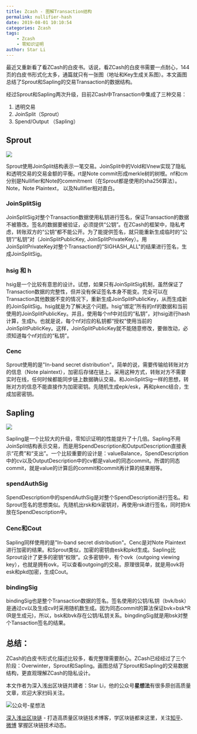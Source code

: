 ```yaml
---
title: Zcash - 图解Transaction结构
permalink: nullifier-hash
date: 2019-08-01 10:10:54
categories: Zcash
tags: 
    - Zcash
    - 零知识证明
author: Star Li
---
```


最近又重新看了看ZCash的白皮书。话说，看ZCash的白皮书需要一点耐心，144页的白皮书形式化太多，通篇就只有一张图（地址和Key生成关系图）。本文画图总结了Sprout和Sapling的交易Transaction的数据结构。

<!-- more -->

经过Sprout和Sapling两次升级，目前ZCash中Transaction中集成了三种交易：
1. 透明交易
2. JoinSplit（Sprout）
3. Spend/Output （Sapling）

## Sprout

![](https://img.learnblockchain.cn/2019/08/15646253495027.jpg)

Sprout使用JoinSplit结构表示一笔交易。JoinSplit中的Vold和Vnew实现了隐私和透明交易的交易金额的平衡。rt是Note commit形成merkle树的树根。nf和cm分别是Nullifier和Note的commitment（在Sprout都是使用的sha256算法）。Note，Note Plaintext， 以及Nullifier相对直白。

### JoinSplitSig

JoinSplitSig对整个Transaction数据使用私钥进行签名，保证Transaction的数据不被篡改。签名的数据要被验证，必须提供“公钥”。在ZCash的框架中，隐私考虑，转账双方的“公钥”都不能公开。为了能提供签名，就只能重新生成临时的“公钥”/“私钥”对（JoinSplitPublicKey, JoinSplitPrivateKey）。用JoinSplitPrivateKey对整个Transaction的“SIGHASH_ALL"的结果进行签名，生成JoinSplitSig。

### hsig 和 h

hsig是一个比较有意思的设计。试想，如果只有JoinSplitSig机制，虽然保证了Transaction数据的完整性，但并没有保证签名本身不能变。完全可以在Transaction其他数据不变的情况下，重新生成JoinSplitPublicKey，从而生成新的JoinSplitSig。hsig就是为了解决这个问题。hsig“绑定”所有的nf的数据和当前使用的JoinSplitPublicKey。并且，使用每个nf中对应的“私钥”，对hsig进行hash计算，生成h。也就是说，每个nf对应的私钥都“授权”使用当前的JoinSplitPublicKey。这样，JoinSplitPublicKey就不能随意修改，要做改动，必须知道每个nf对应的“私钥”。

### Cenc

Sprout使用的是"In-band secret distribution"。简单的说，需要传输给转账对方的信息（Note plaintext），加密后存储在链上。采用这种方式，转账对方不需要实时在线，任何时候都能同步链上数据确认交易。和JoinSplitSig一样的思想，转账对方的信息不能直接作为加密密钥。先随机生成epk/esk，再和pkenc结合，生成加密密钥。

## Sapling

![](https://img.learnblockchain.cn/2019/08/15646287642674.jpg)


Sapling是一个比较大的升级，零知识证明的性能提升了十几倍。Sapling不用JoinSplit结构表示交易，而是用SpendDescription和OutputDescription直接表示“花费”和“支出”。一个比较重要的设计是：valueBalance，SpendDescription中的cv以及OutputDescription中的cv都是value的同态commit。所谓的同态commit，就是value的计算后的commit和commit再计算的结果相等。

### spendAuthSig

SpendDescription中的spendAuthSig是对整个SpendDescription进行签名。和Sprout签名的思想类似。先随机出rsk和rk密钥对，再使用rsk进行签名，同时把rk放在SpendDescription中。

### Cenc和Cout

Sapling同样使用的是"In-band secret distribution"。Cenc是对Note Plaintext进行加密的结果。和Sprout类似，加密的密钥由esk和pkd生成。Sapling比Sprout设计了更多的密钥“权限”。众多密钥中，有个ovk（outgoing viewing key），也就是拥有ovk，可以查看outgoing的交易。原理很简单，就是用ovk将esk和pkd加密，生成Cout。

### bindingSig

bindingSig也是整个Transaction数据的签名。签名使用的公钥/私钥（bvk/bsk）是通过cv以及生成cv时采用随机数生成。因为同态commit的算法保证bvk=bsk*R (R是生成元)，所以，bsk和bvk存在公钥/私钥关系。bingdingSig就是用bsk对整个Tansaction签名的结果。

## 总结：

ZCash的白皮书形式化描述比较多，看完整理需要耐心。ZCash已经经过了三个阶段：Overwinter，Sprout和Sapling。画图总结了Sprout和Sapling的交易数据结构，更直观理解ZCash的隐私设计。



本文作者为深入浅出区块链共建者：Star Li，他的公众号**星想法**有很多原创高质量文章，欢迎大家扫码关注。

![公众号-星想法](https://img.learnblockchain.cn/2019/15572190575887.jpg!/scale/20%)

[深入浅出区块链](https://learnblockchain.cn/) - 打造高质量区块链技术博客，学区块链都来这里，关注[知乎](https://www.zhihu.com/people/xiong-li-bing/activities)、[微博](https://weibo.com/517623789) 掌握区块链技术动态。
